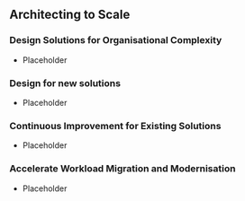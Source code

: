 ## Architecting to Scale

### Design Solutions for Organisational Complexity

- Placeholder

### Design for new solutions

- Placeholder

### Continuous Improvement for Existing Solutions

- Placeholder

### Accelerate Workload Migration and Modernisation

- Placeholder
